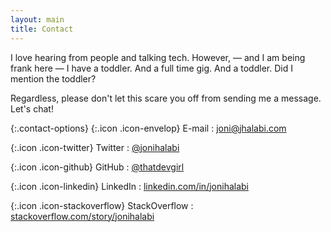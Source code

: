 ```yaml
---
layout: main
title: Contact
---
```


I love hearing from people and talking tech. However, — and I am being frank here — I have a toddler. And a full time gig. And a toddler. Did I mention the toddler?

Regardless, please don't let this scare you off from sending me a message. Let's chat!

{:.contact-options}
{:.icon .icon-envelop} <span class="sr-only">E-mail</span>
: [joni@jhalabi.com](mailto:joni@jhalabi.com)

{:.icon .icon-twitter} <span class="sr-only">Twitter</span>
: [@jonihalabi](https://twitter.com/jonihalabi)

{:.icon .icon-github} <span class="sr-only">GitHub</span>
: [@thatdevgirl](https://github.com/thatdevgirl)

{:.icon .icon-linkedin} <span class="sr-only">LinkedIn</span>
: [linkedin.com/in/jonihalabi](https://www.linkedin.com/in/jonihalabi/)

{:.icon .icon-stackoverflow} <span class="sr-only">StackOverflow</span>
: [stackoverflow.com/story/jonihalabi](https://stackoverflow.com/story/jonihalabi)
